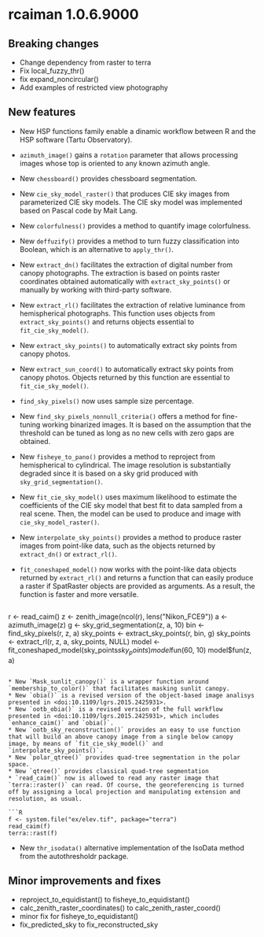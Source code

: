 # rcaiman 1.0.6.9000

## Breaking changes
   
* Change dependency from raster to terra
* Fix local_fuzzy_thr()
* fix expand_noncircular()
* Add examples of restricted view photography 

## New features

* New HSP functions family enable a dinamic workflow between R and the HSP software (Tartu Observatory). 
* `azimuth_image()` gains a `rotation` parameter that allows processing images whose top is oriented to any known azimuth angle.
* New `chessboard()` provides chessboard segmentation.
* New `cie_sky_model_raster()` that produces CIE sky images from parameterized CIE sky models. The CIE sky model was implemented based on Pascal code by Mait Lang.
* New `colorfulness()` provides a method to quantify image colorfulness.
* New `deffuzify()` provides a method to turn fuzzy classification into Boolean, which is an alternative to `apply_thr()`.
* New `extract_dn()` facilitates the extraction of digital number from canopy photographs. The extraction is based on points raster coordinates obtained automatically with `extract_sky_points()` or manually by working with third-party software.
* New `extract_rl()` facilitates the extraction of relative luminance from hemispherical photographs. This function uses objects from `extract_sky_points()` and returns objects essential to `fit_cie_sky_model()`.
* New `extract_sky_points()` to automatically extract sky points from canopy photos. 
* New `extract_sun_coord()` to automatically extract sky points from canopy photos. Objects returned by this function are essential to `fit_cie_sky_model()`.
* `find_sky_pixels()` now uses sample size percentage.
* New `find_sky_pixels_nonnull_criteria()` offers a method for fine-tuning working binarized images. It is based on the assumption that the threshold can be tuned as long as no new cells with zero gaps are obtained.
* New `fisheye_to_pano()` provides a method to reproject from hemispherical to cylindrical. The image resolution is substantially degraded since it is based on a sky grid produced with `sky_grid_segmentation()`.
* New `fit_cie_sky_model()` uses maximum likelihood to estimate the coefficients of the CIE sky model that best fit to data sampled from a real scene. Then, the model can be used to produce and image with `cie_sky_model_raster()`.
* New `interpolate_sky_points()` provides a method to produce raster images from point-like data, such as the objects returned by `extract_dn()` or `extract_rl()`.
* `fit_coneshaped_model()` now works with the point-like data objects returned by `extract_rl()` and returns a function that can easily produce a raster if SpatRaster objects are provided as arguments. As a result, the function is faster and more versatile.

  ```R
r <- read_caim()
z <- zenith_image(ncol(r), lens("Nikon_FCE9"))
a <- azimuth_image(z)
g <- sky_grid_segmentation(z, a, 10)
bin <- find_sky_pixels(r, z, a)
sky_points <- extract_sky_points(r, bin, g)
sky_points <- extract_rl(r, z, a, sky_points, NULL)
model <- fit_coneshaped_model(sky_points$sky_points)
model$fun(60, 10)
model$fun(z, a)
  ```

* New `Mask_sunlit_canopy()` is a wrapper function around `membership_to_color()` that facilitates masking sunlit canopy. 
* New `obia()` is a revised version of the object-based image analisys presented in <doi:10.1109/lgrs.2015.2425931>.
* New `ootb_obia()` is a revised version of the full workflow presented in <doi:10.1109/lgrs.2015.2425931>, which includes `enhance_caim()` and `obia()`.
* New `ootb_sky_reconstruction()` provides an easy to use function that will build an above canopy image from a single below canopy image, by means of `fit_cie_sky_model()` and `interpolate_sky_points()`.
* New `polar_qtree()` provides quad-tree segmentation in the polar space.
* New `qtree()` provides classical quad-tree segmentation
* `read_caim()` now is allowed to read any raster image that `terra::raster()` can read. Of course, the georeferencing is turned off by assigning a local projection and manipulating extension and resolution, as usual.

  ```R
f <- system.file("ex/elev.tif", package="terra")
read_caim(f)
terra::rast(f)
  ```

* New `thr_isodata()` alternative implementation of the IsoData method from the autothresholdr package. 


## Minor improvements and fixes
* reproject_to_equidistant() to fisheye_to_equidistant()
* calc_zenith_raster_coordinates() to calc_zenith_raster_coord()
* minor fix for fisheye_to_equidistant() 
* fix_predicted_sky to fix_reconstructed_sky
